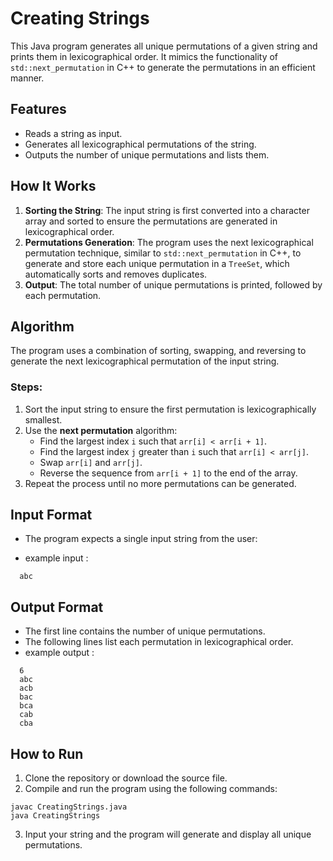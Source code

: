 # Creating Strings

This Java program generates all unique permutations of a given string and prints them in lexicographical order. It mimics the functionality of `std::next_permutation` in C++ to generate the permutations in an efficient manner.

## Features

- Reads a string as input.
- Generates all lexicographical permutations of the string.
- Outputs the number of unique permutations and lists them.

## How It Works

1. **Sorting the String**: The input string is first converted into a character array and sorted to ensure the permutations are generated in lexicographical order.
2. **Permutations Generation**: The program uses the next lexicographical permutation technique, similar to `std::next_permutation` in C++, to generate and store each unique permutation in a `TreeSet`, which automatically sorts and removes duplicates.
3. **Output**: The total number of unique permutations is printed, followed by each permutation.

## Algorithm

The program uses a combination of sorting, swapping, and reversing to generate the next lexicographical permutation of the input string.

### Steps:
1. Sort the input string to ensure the first permutation is lexicographically smallest.
2. Use the **next permutation** algorithm:
    - Find the largest index `i` such that `arr[i] < arr[i + 1]`.
    - Find the largest index `j` greater than `i` such that `arr[i] < arr[j]`.
    - Swap `arr[i]` and `arr[j]`.
    - Reverse the sequence from `arr[i + 1]` to the end of the array.
3. Repeat the process until no more permutations can be generated.

## Input Format

- The program expects a single input string from the user:

- example input : 
```input
  abc
  ```

## Output Format
- The first line contains the number of unique permutations.
- The following lines list each permutation in lexicographical order.
- example output : 
```output
  6
  abc
  acb
  bac
  bca
  cab
  cba
  ```


## How to Run

1. Clone the repository or download the source file.
2. Compile and run the program using the following commands:

```
javac CreatingStrings.java
java CreatingStrings
```
3. Input your string and the program will generate and display all unique permutations.



